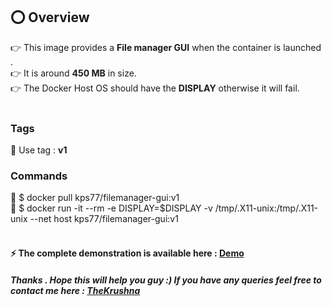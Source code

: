 ## ⭕ Overview
👉 This image provides a <b>File manager GUI</b> when the container is launched .<br/>
👉 It is around <b>450 MB</b> in size.<br/>
👉 The Docker Host OS should have the <b>DISPLAY</b> otherwise it will fail.<br/><br/>

### Tags 
📌  Use tag : <b>v1</b>
 
### Commands
📝  $ docker  pull  kps77/filemanager-gui:v1<br/>
📝  $ docker  run  -it  --rm  -e DISPLAY=$DISPLAY  -v /tmp/.X11-unix:/tmp/.X11-unix  --net  host  kps77/filemanager-gui:v1 <br/><br/>

#### ⚡️  The complete demonstration is available here : <a href="https://youtu.be/29KXHBMYjlQ">Demo</a>
##### Thanks . Hope this will help you guy :)  If you have any queries feel free to contact me here : <a href="https://www.linkedin.com/in/krushna-prasad/">TheKrushna</a> 
